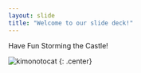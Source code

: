 ```yaml
---
layout: slide
title: "Welcome to our slide deck!"
---
```


Have Fun Storming the Castle!

![kimonotocat](https://octodex.github.com/images/kimonotocat.png)
{: .center}

